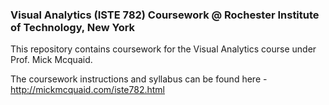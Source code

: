 ### Visual Analytics (ISTE 782) Coursework @ Rochester Institute of Technology, New York

This repository contains coursework for the Visual Analytics course under Prof. Mick Mcquaid. 

The coursework instructions and syllabus can be found here - http://mickmcquaid.com/iste782.html
